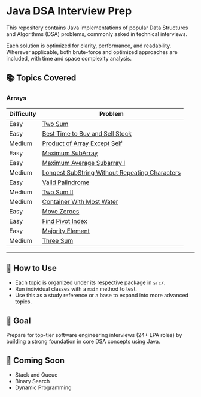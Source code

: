 # Java DSA Interview Prep

This repository contains Java implementations of popular Data Structures and Algorithms (DSA) problems, commonly asked in technical interviews.

Each solution is optimized for clarity, performance, and readability. Wherever applicable, both brute-force and optimized approaches are included, with time and space complexity analysis.

## 📚 Topics Covered

### Arrays
| Difficulty | Problem                                                                                                                                      |
|------------|----------------------------------------------------------------------------------------------------------------------------------------------|
| Easy       | [ Two Sum](https://leetcode.com/problems/two-sum/)                                                                                           |
| Easy       | [ Best Time to Buy and Sell Stock](https://leetcode.com/problems/best-time-to-buy-and-sell-stock/)                                           |
| Medium     | [ Product of Array Except Self](https://leetcode.com/problems/product-of-array-except-self/)                                                 |
| Easy       | [ Maximum SubArray](https://leetcode.com/problems/maximum-subarray/description/)                                                             |
| Easy       | [ Maximum Average Subarray I](https://leetcode.com/problems/maximum-average-subarray-i/description/)                                         |
| Medium     | [ Longest SubString Without Repeating Characters](https://leetcode.com/problems/longest-substring-without-repeating-characters/description/) |
| Easy       | [ Valid Palindrome](https://leetcode.com/problems/valid-palindrome/)                                                                         |
| Medium     | [ Two Sum II ](https://leetcode.com/problems/two-sum-ii-input-array-is-sorted/description/)                                                  |
| Medium     | [Container With Most Water](https://leetcode.com/problems/container-with-most-water/description/)                                            |
| Easy       | [Move Zeroes](https://leetcode.com/problems/move-zeroes/description/)                                                                        |
| Easy       | [Find Pivot Index](https://leetcode.com/problems/find-pivot-index/description/)                                                              |
| Easy       | [Majority Element](https://leetcode.com/problems/majority-element/description/)                                                              |
| Medium     | [Three Sum](https://leetcode.com/problems/3sum/description/)                                                                                                                                |


---

## 🧠 How to Use
- Each topic is organized under its respective package in `src/`.
- Run individual classes with a `main` method to test.
- Use this as a study reference or a base to expand into more advanced topics.

## 🚀 Goal
Prepare for top-tier software engineering interviews (24+ LPA roles) by building a strong foundation in core DSA concepts using Java.

## 📌 Coming Soon
- Stack and Queue
- Binary Search
- Dynamic Programming
